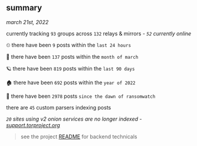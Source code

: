 
## summary
_march 21st, 2022_

currently tracking `93` groups across `132` relays & mirrors - _`52` currently online_

⏲ there have been `9` posts within the `last 24 hours`

🦈 there have been `137` posts within the `month of march`

🪐 there have been `819` posts within the `last 90 days`

🏚 there have been `692` posts within the `year of 2022`

🦕 there have been `2978` posts `since the dawn of ransomwatch`

there are `45` custom parsers indexing posts

_`20` sites using v2 onion services are no longer indexed - [support.torproject.org](https://support.torproject.org/onionservices/v2-deprecation/)_

> see the project [README](https://github.com/thetanz/ransomwatch#ransomwatch--) for backend technicals
